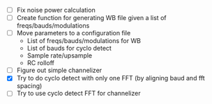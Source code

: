 - [ ] Fix noise power calculation
- [ ] Create function for generating WB file given a list of freqs/bauds/modulations
- [ ] Move parameters to a configuration file
    - List of freqs/bauds/modulations for WB
    - List of bauds for cyclo detect
    - Sample rate/upsample
    - RC rolloff
- [ ] Figure out simple channelizer
- [X] Try to do cyclo detect with only one FFT (by aligning baud and fft spacing)
- [ ] Try to use cyclo detect FFT for channelizer
